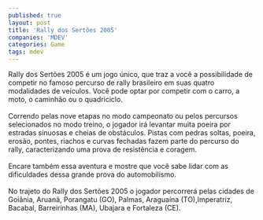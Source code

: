 ```yaml
---
published: true
layout: post
title: 'Rally dos Sertões 2005'
companies: 'MDEV'
categories: Game
tags: mdev
---
```

Rally dos Sert&otilde;es 2005 &eacute; um jogo &uacute;nico, que traz a voc&ecirc; a possibilidade de competir no famoso percurso de rally brasileiro em suas quatro modalidades de ve&iacute;culos. Voc&ecirc; pode optar por competir com o carro, a moto, o caminh&atilde;o ou o quadriciclo.<br /><br />Correndo pelas nove etapas no modo campeonato ou pelos percursos selecionados no modo treino, o jogador ir&aacute; levantar muita poeira por estradas sinuosas e cheias de obst&aacute;culos. Pistas com pedras soltas, poeira, eros&atilde;o, pontes, riachos e curvas fechadas fazem parte do percurso do rally, caracterizando uma prova de resist&ecirc;ncia e coragem.<br /><br />Encare tamb&eacute;m essa aventura e mostre que voc&ecirc; sabe lidar com as dificuldades dessa grande prova do automobilismo.<br /><br />No trajeto do Rally dos Sert&otilde;es 2005 o jogador percorrer&aacute; pelas cidades de Goi&acirc;nia, Aruan&atilde;, Porangatu (GO), Palmas, Aragua&iacute;na (TO),Imperatriz, Bacabal, Barreirinhas (MA), Ubajara e Fortaleza (CE).